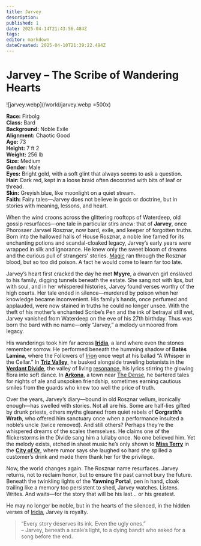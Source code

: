 ```yaml
---
title: Jarvey
description: 
published: 1
date: 2025-04-14T21:43:56.484Z
tags: 
editor: markdown
dateCreated: 2025-04-10T21:39:22.494Z
---
```


# Jarvey – The Scribe of Wandering Hearts

![jarvey.webp](/world/jarvey.webp =500x)

**Race:** Firbolg  
**Class:** Bard  
**Background:** Noble Exile  
**Alignment:** Chaotic Good  
**Age:** 73  
**Height:** 7 ft 2  
**Weight:** 256 lb  
**Size:** Medium  
**Gender:** Male  
**Eyes:** Bright gold, with a soft glint that always seems to ask a question.  
**Hair:** Dark red, kept in a loose braid often decorated with bits of leaf or thread.  
**Skin:** Greyish blue, like moonlight on a quiet stream.  
**Faith:** Fairy tales—Jarvey does not believe in gods or doctrine, but in stories with meaning, lessons, and heart.

When the wind croons across the glittering rooftops of Waterdeep, old gossip resurfaces—one tale in particular stirs anew: that of **Jarvey**, once Phorosaer Jarvael Rosznar, now bard, exile, and keeper of forgotten truths. Born into the hallowed halls of House Rosznar, a noble line famed for its enchanting potions and scandal-cloaked legacy, Jarvey’s early years were wrapped in silk and ignorance. He knew only the sweet bloom of dreams and the curious pull of strangers' stories. [Magic](/structure/mechanic/magic.md) ran through the Rosznar blood, but so too did poison. A fact he would come to learn far too late.

Jarvey’s heart first cracked the day he met **Myyre**, a dwarven girl enslaved to his family, digging tunnels beneath the estate. She sang not with lips, but with soul, and in her whispered histories, Jarvey found verses worthy of the high courts. Her tale ended in silence—murdered by poison when her knowledge became inconvenient. His family’s hands, once perfumed and applauded, were now stained in truths he could no longer unsee. With the theft of his mother’s enchanted Scribe’s Pen and the ink of betrayal still wet, Jarvey vanished from Waterdeep on the eve of his 27th birthday. Thus was born the bard with no name—only “Jarvey,” a melody unmoored from legacy.

His wanderings took him far across **[Iridia](/geography/cosmology/iridia.md)**, a land where even the stones remember sorrow. He performed beneath the humming shadow of **Batès Lamina**, where the Followers of [Irion](/being/deity/irion.md) once wept at his ballad “A Whisper in the Cellar.” In **[Triz Valley](/geography/settlement/city/triz-valley.md)**, he busked alongside traveling botanists in the **[Verdant Divide](/geography/region/verdant-divide.md)**, the valley of living [resonance](/structure/mechanic/resonance.md), his lyrics stirring the glowing flora into soft dance. In **[Arkona](/geography/settlement/city/arkona.md)**, a town near [The Dense](/geography/cosmology/plane-of-existance/the-dense.md), he bartered tales for nights of ale and unspoken friendship, sometimes earning cautious smiles from the guards who knew too well the price of truth.

Over the years, Jarvey’s diary—bound in old Rosznar vellum, ironically enough—has swelled with stories. Not all are his. Some are half-lies gifted by drunk priests, others myths gleaned from quiet rebels of **Gorgrath’s Wrath**, who offered him sanctuary once when a performance insulted a noble’s uncle (twice removed). And still others? Perhaps they're the whispered dreams of the scales themselves. He claims one of the flickerstorms in the Divide sang him a lullaby once. No one believed him. Yet the melody exists, etched in sheet music he’s only shown to **[Miss Terry](/being/character/miss-terry.md)** in the **[City of Or](/geography/settlement/city/city-of-or.md)**, where rumor says she laughed so hard she spilled a customer’s drink and made them thank her for the privilege.

Now, the world changes again. The Rosznar name resurfaces. Jarvey returns, not to reclaim honor, but to ensure the past cannot bury the future. Beneath the twinkling lights of the **Yawning Portal**, pen in hand, cloak trailing like a memory too persistent to shed, Jarvey watches. Listens. Writes. And waits—for the story that will be his last... or his greatest.

He may no longer be noble, but in the hearts of the silenced, in the hidden verses of [Iridia](/geography/cosmology/iridia.md), Jarvey is royalty.

> “Every story deserves its ink. Even the ugly ones.”  
> – Jarvey, beneath a scale’s light, to a dying bandit who asked for a song before the end.
